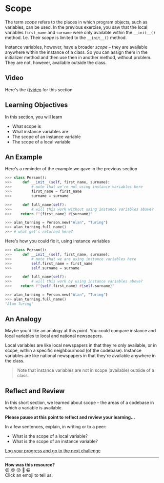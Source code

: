 # Scope

 The term _scope_ refers to the places in which program objects, such as variables, can be used. In the previous exercise, you saw that the local variables `first_name` and `surname` were only available within the `__init__()` method.  I.e. Their _scope_ is limited to the `__init__()` method.

 Instance variables, however, have a broader _scope_ – they are available anywhere within the instance of a class. So you can assign them in the initializer method and then use then in another method, without problem. They are not, however, available outside the class.

 ## Video

 Here's the (<!-- OMITTED -->)[video](https://youtu.be/ivIdU7JmD5g) for this section

 ## Learning Objectives

 In this section, you will learn
 - What scope is
 - What instance variables are
 - The scope of an instance variable
 - The scope of a local variable

## An Example

 Here's a reminder of the example we gave in the previous section

 ```python
>>> class Person():
>>>     def __init__(self, first_name, surname):
>>>         # note that we're not using instance variables here
>>>         first_name = first_name
>>>         surname = surname

>>>     def full_name(self):
>>>         # will this work without using instance variables above?
>>>    return f"{first_name} #{surname}"

>>> alan_turning = Person.new("Alan", "Turing")
>>> alan_turning.full_name()
>>> # what get's returned here?
```

Here's how you could fix it, using instance variables

```python
>>> class Person():
>>>     def __init__(self, first_name, surname):
>>>         # note that we are using instance variables here
>>>         self.first_name = first_name
>>>         self.surname = surname

>>>     def full_name(self):
>>>         # will this work by using instance variables above?
>>>    return f"{self.first_name} #{self.surname}"

>>> alan_turning = Person.new("Alan", "Turing")
>>> alan_turning.full_name()
"Alan Turing"
```

## An Analogy

Maybe you'd like an analogy at this point. You could compare instance and local variables to local and national newspapers.

Local variables are like local newspapers in that they're only available, or in scope, within a specific neighbourhood (of the codebase). Instance variables are like national newspapers in that they're available anywhere in the class.

> Note that instance variables are not in scope (available) outside of a class.

## Reflect and Review

In this short section, we learned about scope – the areas of a codebase in which a variable is available.

**Please pause at this point to reflect and review your learning...**

In a few sentences, explain, in writing or to a peer:
- What is the scope of a local variable?
- What is the scope of an instance variable?


[Log your progress and go to the next challenge](https://makers-event-logger.herokuapp.com/?event=05_scope.md&repository=makersacademy%2Fpython_foundations&redirect=chapter2%2F06_putting_chapter_2_into_practice.md)

<!-- BEGIN GENERATED SECTION DO NOT EDIT -->

---

**How was this resource?**  
[😫](https://airtable.com/shrUJ3t7KLMqVRFKR?prefill_Repository=makersacademy%2Fpython_foundations&prefill_File=chapter2%2F05_scope.md&prefill_Sentiment=😫) [😕](https://airtable.com/shrUJ3t7KLMqVRFKR?prefill_Repository=makersacademy%2Fpython_foundations&prefill_File=chapter2%2F05_scope.md&prefill_Sentiment=😕) [😐](https://airtable.com/shrUJ3t7KLMqVRFKR?prefill_Repository=makersacademy%2Fpython_foundations&prefill_File=chapter2%2F05_scope.md&prefill_Sentiment=😐) [🙂](https://airtable.com/shrUJ3t7KLMqVRFKR?prefill_Repository=makersacademy%2Fpython_foundations&prefill_File=chapter2%2F05_scope.md&prefill_Sentiment=🙂) [😀](https://airtable.com/shrUJ3t7KLMqVRFKR?prefill_Repository=makersacademy%2Fpython_foundations&prefill_File=chapter2%2F05_scope.md&prefill_Sentiment=😀)  
Click an emoji to tell us.

<!-- END GENERATED SECTION DO NOT EDIT -->
